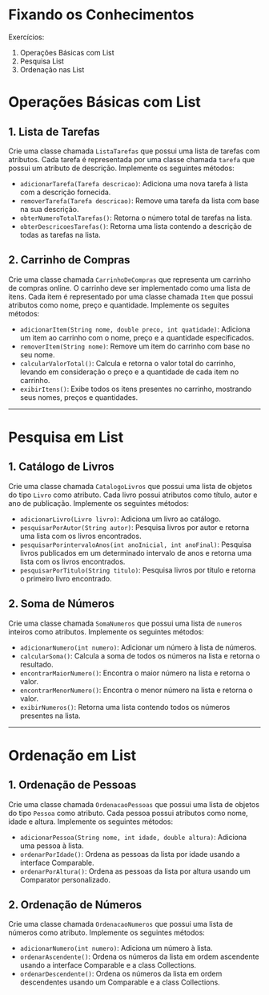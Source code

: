 # Fixando os Conhecimentos
Exercícios:
1. Operações Básicas com List
2. Pesquisa List
3. Ordenação nas List

# Operações Básicas com List

## 1. Lista de Tarefas
Crie uma classe chamada `ListaTarefas` que possui uma lista de tarefas com atributos. 
Cada tarefa é representada por uma classe chamada `tarefa` que possui um atributo de descrição.
Implemente os seguintes métodos:
* `adicionarTarefa(Tarefa descricao)`: Adiciona uma nova tarefa à lista com a descrição fornecida.
* `removerTarefa(Tarefa descricao)`: Remove uma tarefa da lista com base na sua descrição.
* `obterNumeroTotalTarefas()`: Retorna o número total de tarefas na lista.
* `obterDescricoesTarefas()`: Retorna uma lista contendo a descrição de todas as tarefas na lista.

## 2. Carrinho de Compras
Crie uma classe chamada `CarrinhoDeCompras` que representa um carrinho de compras online. O carrinho deve ser implementado
como uma lista de itens.
Cada item é representado por uma classe chamada `Item` que possui atributos como nome, preço e quantidade. Implemente os seguites métodos:
* `adicionarItem(String nome, double preco, int quatidade)`: Adiciona um item ao carrinho com o nome, preço e a quantidade especificados.
* `removerItem(String nome)`: Remove um item do carrinho com base no seu nome.
* `calcularValorTotal()`: Calcula e retorna o valor total do carrinho, levando em consideração o preço e a quantidade de cada item no carrinho.
* `exibirItens()`: Exibe todos os itens presentes no carrinho, mostrando seus nomes, preços e quantidades.

---
# Pesquisa em List 

## 1. Catálogo de Livros
Crie uma classe chamada `CatalogoLivros` que possui uma lista de objetos do tipo `Livro` como atributo. Cada livro possui atributos como título,
autor e ano de publicação. Implemente os seguintes métodos:
* `adicionarLivro(Livro livro)`: Adiciona um livro ao catálogo.
* `pesquisarPorAutor(String autor)`: Pesquisa livros por autor e retorna uma lista com os livros encontrados.
* `pesquisarPorintervaloAnos(int anoInicial, int anoFinal)`: Pesquisa livros publicados em um determinado intervalo de anos e retorna uma lista com os livros encontrados.
*  `pesquisarPorTitulo(String titulo)`: Pesquisa livros por título e retorna o primeiro livro encontrado.

## 2. Soma de Números
Crie uma classe chamada `SomaNumeros` que possui uma lista de `numeros` inteiros como atributos. Implemente os seguintes métodos:
* `adicionarNumero(int numero)`: Adicionar um número à lista de números.
* `calcularSoma()`: Calcula a soma de todos os números na lista e retorna o resultado.
* `encontrarMaiorNumero()`: Encontra o maior número na lista e retorna o valor.
* `encontrarMenorNumero()`: Encontra o menor número na lista e retorna o valor.
* `exibirNumeros()`: Retorna uma lista contendo todos os números presentes na lista.

---

# Ordenação em List

## 1. Ordenação de Pessoas
Crie uma classe chamada `OrdenacaoPessoas` que possui uma lista de objetos do tipo `Pessoa` como atributo. Cada pessoa possui atributos como nome,
idade e altura. Implemente os seguintes métodos:
* `adicionarPessoa(String nome, int idade, double altura)`: Adiciona uma pessoa à lista.
* `ordenarPorIdade()`: Ordena as pessoas da lista por idade usando a interface Comparable.
* `ordenarPorAltura()`: Ordena as pessoas da lista por altura usando um Comparator personalizado.

## 2. Ordenação de Números
Crie uma classe chamada `OrdenacaoNumeros` que possui uma lista de números como atributo. Implemente os seguintes métodos:
* `adicionarNumero(int numero)`: Adiciona um número à lista.
* `ordenarAscendente()`: Ordena os números da lista em ordem ascendente usando a interface Comparable e a class Collections.
* `ordenarDescendente()`: Ordena os números da lista em ordem descendentes usando um Comparable e a class Collections.


